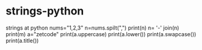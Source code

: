 # strings-python
strings at python
nums="1,2,3"
n=nums.spilt(",")
print(n)
n= '-' join(n) 
print(m)
a="zetcode"
print(a.uppercase)
print(a.lower())
print(a.swapcase())
print(a.title())

